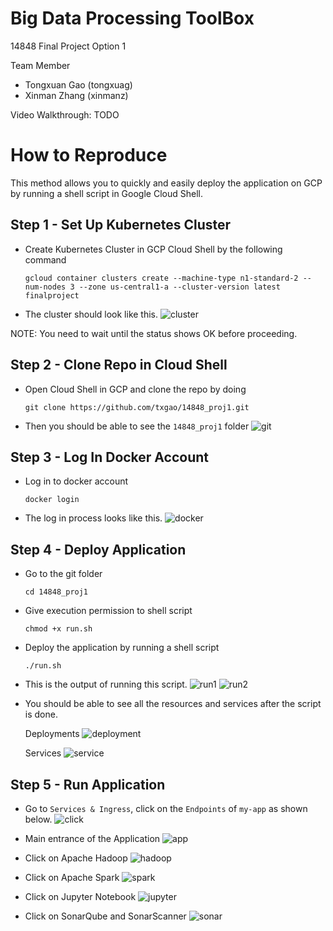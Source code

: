 # Big Data Processing ToolBox
14848 Final Project Option 1

Team Member
- Tongxuan Gao (tongxuag)
- Xinman Zhang (xinmanz)

Video Walkthrough: TODO

# How to Reproduce
This method allows you to quickly and easily deploy the application on GCP by running a shell script in Google Cloud Shell.

## Step 1 - Set Up Kubernetes Cluster
- Create Kubernetes Cluster in GCP Cloud Shell by the following command 

    ```gcloud container clusters create --machine-type n1-standard-2 --num-nodes 3 --zone us-central1-a --cluster-version latest finalproject```

- The cluster should look like this.
![cluster](screenshots/cluster.jpg)

NOTE: You need to wait until the status shows OK before proceeding.

## Step 2 - Clone Repo in Cloud Shell
- Open Cloud Shell in GCP and clone the repo by doing

    ```git clone https://github.com/txgao/14848_proj1.git```

- Then you should be able to see the `14848_proj1` folder
![git](screenshots/git.jpg)

## Step 3 - Log In Docker Account
- Log in to docker account

    ```docker login```

- The log in process looks like this.
![docker](screenshots/docker.jpg)


## Step 4 - Deploy Application
- Go to the git folder

    ```cd 14848_proj1```

- Give execution permission to shell script

    ```chmod +x run.sh```
    
- Deploy the application by running a shell script 

    ```./run.sh```


- This is the output of running this script.
![run1](screenshots/run1.jpg)
![run2](screenshots/run2.jpg)

- You should be able to see all the resources and services after the script is done.

    Deployments
![deployment](screenshots/deployment.jpg)

    Services
![service](screenshots/service.jpg)

## Step 5 - Run Application
- Go to `Services & Ingress`, click on the `Endpoints` of `my-app` as shown below.
![click](screenshots/click.jpg)

- Main entrance of the Application
![app](screenshots/app.jpg)

- Click on Apache Hadoop
![hadoop](screenshots/hadoop.jpg)

- Click on Apache Spark
![spark](screenshots/spark.jpg)

- Click on Jupyter Notebook
![jupyter](screenshots/jupyter.jpg)

- Click on SonarQube and SonarScanner
![sonar](screenshots/sonar.jpg)
